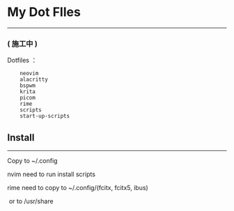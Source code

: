 # My Dot FIles

---

### ( 施工中 )

Dotfiles ：

```
	neovim
	alacritty
	bspwm
	krita
	picom
	rime
	scripts
	start-up-scripts
```



## Install

---

Copy to ~/.config 

nvim need to run install scripts

rime need to copy to ~/.config/(fcitx, fcitx5, ibus)

​		or to /usr/share